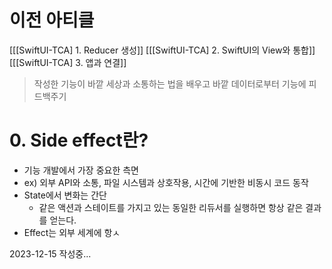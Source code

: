 # 이전 아티클
[[[SwiftUI-TCA] 1. Reducer 생성]]
[[[SwiftUI-TCA] 2. SwiftUI의 View와 통합]]
[[[SwiftUI-TCA] 3. 앱과 연결]]

> 작성한 기능이 바깥 세상과 소통하는 법을 배우고 바깥 데이터로부터 기능에 피드백주기

# 0. Side effect란? 
- 기능 개발에서 가장 중요한 측면
- ex) 외부 API와 소통, 파일 시스템과 상호작용, 시간에 기반한 비동시 코드 동작 
- State에서 변화는 간단
	- 같은 액션과 스테이트를 가지고 있는 동일한 리듀서를 실행하면 항상 같은 결과를 얻는다. 
- Effect는 외부 세계에 항ㅅ

2023-12-15 작성중...